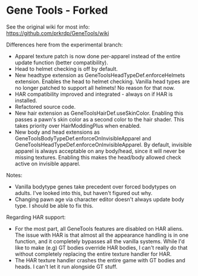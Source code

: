 # Gene Tools - Forked

See the original wiki for most info: https://github.com/prkrdp/GeneTools/wiki

Differences here from the experimental branch:
-  Apparel texture patch is now done per-apparel instead of the entire update function (better compatibility).
-  Head to helmet checking is off by default.
-  New headtype extension as GeneToolsHeadTypeDef.enforceHelmets extension. Enables the head to helmet checking.
    Vanilla head types are no longer patched to support all helmets! No reason for that now.
-  HAR compatibility improved and integrated - always on if HAR is installed.
-  Refactored source code.
-  New hair extension as GeneToolsHairDef.useSkinColor. Enabling this passes a pawn's skin color as a second color to the hair shader. This takes priority over HairModdingPlus when enabled.
-  New body and head extensions as GeneToolsBodyTypeDef.enforceOnInvisibleApparel and GeneToolsHeadTypeDef.enforceOnInvisibleApparel. By default, invisible apparel is always acceptable on any body/head, since it will never be missing textures. Enabling this makes the head/body allowed check active on invisible apparel.

Notes:
-  Vanilla bodytype genes take precedent over forced bodytypes on adults. I've looked into this, but haven't figured out why.
-  Changing pawn age via character editor doesn't always update body type. I should be able to fix this.

Regarding HAR support:
-  For the most part, all GeneTools features are disabled on HAR aliens. The issue with HAR is that almost all the appearance handling is in one function, and it completely bypasses all the vanilla systems. While I'd like to make (e.g) GT bodies override HAR bodies, I can't really do that without completely replacing the entire texture handler for HAR.
-  The HAR texture handler crashes the entire game with GT bodies and heads. I can't let it run alongside GT stuff.
